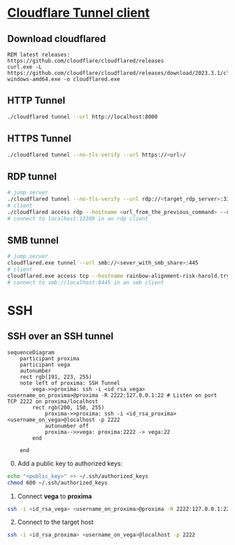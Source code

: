 # [Cloudflare Tunnel client](https://developers.cloudflare.com/cloudflare-one/connections/connect-apps/use_cases/)

## Download cloudflared
```batchfile
REM latest releases: https://github.com/cloudflare/cloudflared/releases
curl.exe -L https://github.com/cloudflare/cloudflared/releases/download/2023.3.1/cloudflared-windows-amd64.exe -o cloudflared.exe
```

## HTTP Tunnel
```sh
./cloudflared tunnel --url http://localhost:8000
```

## HTTPS Tunnel
```sh
./cloudflared tunnel --no-tls-verify --url https://<url>/
```

## RDP tunnel
```sh
# jump server
./cloudflared tunnel --no-tls-verify --url rdp://<target_rdp_server>:3389
# client
./cloudflared access rdp --hostname <url_from_the_previous_command> --url rdp://localhost:13389
# connect to localhost:13389 in an rdp client
```

## SMB tunnel
```sh
# jump server
cloudflared.exe tunnel --url smb://<sever_with_smb_share>:445
# client
cloudflared.exe access tcp --hostname rainbow-alignment-risk-harold.trycloudflare.com --url localhost:8445
# connect to smb://localhost:8445 in an smb client
```

# SSH
## SSH over an SSH tunnel
```mermaid
sequenceDiagram
    participant proxima
    participant vega
    autonumber
    rect rgb(191, 223, 255)
    note left of proxima: SSH Tunnel       
        vega->>proxima: ssh -i <id_rsa_vega> <username_on_proxima>@proxima -R 2222:127.0.0.1:22 # Listen on port TCP 2222 on proxima/localhost
        rect rgb(200, 150, 255)
            proxima->>proxima: ssh -i <id_rsa_proxima> <username_on_vega>@localhost -p 2222
            autonumber off
            proxima-->>vega: proxima:2222 -> vega:22
        end
        
    end
```

  0. Add a public key to authorized keys:
```sh
echo "<public_key>" >> ~/.ssh/authorized_keys
chmod 600 ~/.ssh/authorized_keys
```
  1. Connect **vega** to **proxima**
```sh
ssh -i <id_rsa_vega> <username_on_proxima>@proxima -R 2222:127.0.0.1:22 # Listen on port TCP 2222 on proxima/localhost
```
  2. Connect to the target host
```sh
ssh -i <id_rsa_proxima> <username_on_vega>@localhost -p 2222
```
